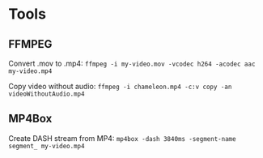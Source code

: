# Tools

## FFMPEG

Convert .mov to .mp4:
`ffmpeg -i my-video.mov -vcodec h264 -acodec aac my-video.mp4`

Copy video without audio:
`ffmpeg -i chameleon.mp4 -c:v copy -an videoWithoutAudio.mp4`

## MP4Box

Create DASH stream from MP4:
`mp4box -dash 3840ms -segment-name segment_ my-video.mp4`